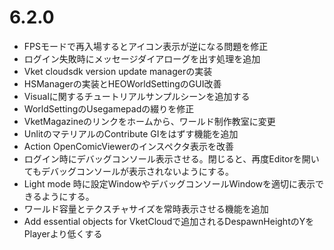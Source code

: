 # 6.2.0
- FPSモードで再入場するとアイコン表示が逆になる問題を修正
- ログイン失敗時にメッセージダイアローグを出す処理を追加
- Vket cloudsdk version update managerの実装
- HSManagerの実装とHEOWorldSettingのGUI改善
- Visualに関するチュートリアルサンプルシーンを追加する
- WorldSettingのUsegamepadの綴りを修正
- VketMagazineのリンクをホームから、ワールド制作教室に変更
- UnlitのマテリアルのContribute GIをはずす機能を追加
- Action OpenComicViewerのインスペクタ表示を改善
- ログイン時にデバッグコンソール表示させる。閉じると、再度Editorを開いてもデバッグコンソールが表示されないようにする。
- Light mode 時に設定WindowやデバッグコンソールWindowを適切に表示できるようにする。 
- ワールド容量とテクスチャサイズを常時表示させる機能を追加
- Add essential objects for VketCloudで追加されるDespawnHeightのYをPlayerより低くする